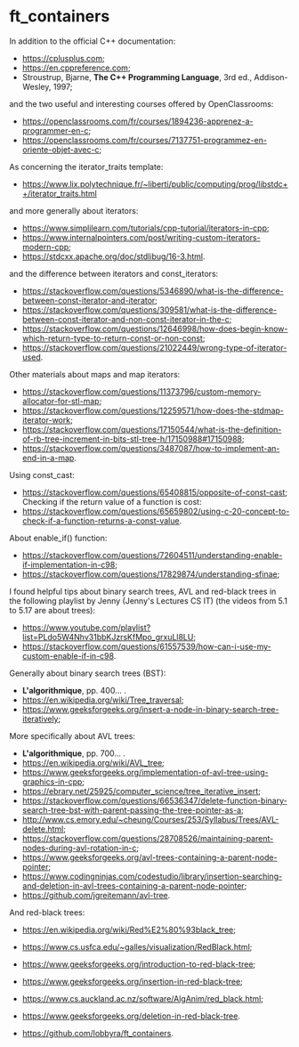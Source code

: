 # ft_containers

In addition to the official C++ documentation:
* <https://cplusplus.com>;
* <https://en.cppreference.com>;
* Stroustrup, Bjarne, __The C++ Programming Language__, 3rd ed., Addison-Wesley, 1997;

and the two useful and interesting courses offered by OpenClassrooms:
* <https://openclassrooms.com/fr/courses/1894236-apprenez-a-programmer-en-c>;
* <https://openclassrooms.com/fr/courses/7137751-programmez-en-oriente-objet-avec-c>;

As concerning the iterator_traits template:
* <https://www.lix.polytechnique.fr/~liberti/public/computing/prog/libstdc++/iterator_traits.html>

and more generally about iterators:
* <https://www.simplilearn.com/tutorials/cpp-tutorial/iterators-in-cpp>;
* <https://www.internalpointers.com/post/writing-custom-iterators-modern-cpp>;
* <https://stdcxx.apache.org/doc/stdlibug/16-3.html>.

and the difference between iterators and const_iterators:
* <https://stackoverflow.com/questions/5346890/what-is-the-difference-between-const-iterator-and-iterator>;
* <https://stackoverflow.com/questions/309581/what-is-the-difference-between-const-iterator-and-non-const-iterator-in-the-c>;
* <https://stackoverflow.com/questions/12646998/how-does-begin-know-which-return-type-to-return-const-or-non-const>;
* <https://stackoverflow.com/questions/21022449/wrong-type-of-iterator-used>.

Other materials about maps and map iterators:
* <https://stackoverflow.com/questions/11373796/custom-memory-allocator-for-stl-map>;
* <https://stackoverflow.com/questions/12259571/how-does-the-stdmap-iterator-work>;
* <https://stackoverflow.com/questions/17150544/what-is-the-definition-of-rb-tree-increment-in-bits-stl-tree-h/17150988#17150988>;
* <https://stackoverflow.com/questions/3487087/how-to-implement-an-end-in-a-map>.

Using const_cast:
* <https://stackoverflow.com/questions/65408815/opposite-of-const-cast>;
Checking if the return value of a function is cost:
* <https://stackoverflow.com/questions/65659802/using-c-20-concept-to-check-if-a-function-returns-a-const-value>.

About enable_if() function:
* <https://stackoverflow.com/questions/72604511/understanding-enable-if-implementation-in-c98>;
* <https://stackoverflow.com/questions/17829874/understanding-sfinae>;

I found helpful tips about binary search trees, AVL and red-black trees in the following playlist by Jenny (Jenny's Lectures CS IT) (the videos from 5.1 to 5.17 are about trees):
* <https://www.youtube.com/playlist?list=PLdo5W4Nhv31bbKJzrsKfMpo_grxuLl8LU>;
* <https://stackoverflow.com/questions/61557539/how-can-i-use-my-custom-enable-if-in-c98>.

Generally about binary search trees (BST):
* __L'algorithmique__, pp. 400... .
* <https://en.wikipedia.org/wiki/Tree_traversal>;
* <https://www.geeksforgeeks.org/insert-a-node-in-binary-search-tree-iteratively>;

More specifically about AVL trees:
* __L'algorithmique__, pp. 700... .
* <https://en.wikipedia.org/wiki/AVL_tree>;
* <https://www.geeksforgeeks.org/implementation-of-avl-tree-using-graphics-in-cpp>;
* <https://ebrary.net/25925/computer_science/tree_iterative_insert>;
* <https://stackoverflow.com/questions/66536347/delete-function-binary-search-tree-bst-with-parent-passing-the-tree-pointer-as-a>;
* <http://www.cs.emory.edu/~cheung/Courses/253/Syllabus/Trees/AVL-delete.html>;
* <https://stackoverflow.com/questions/28708526/maintaining-parent-nodes-during-avl-rotation-in-c>;
* <https://www.geeksforgeeks.org/avl-trees-containing-a-parent-node-pointer>;
* <https://www.codingninjas.com/codestudio/library/insertion-searching-and-deletion-in-avl-trees-containing-a-parent-node-pointer>;
* <https://github.com/jgreitemann/avl-tree>.

And red-black trees:
* <https://en.wikipedia.org/wiki/Red%E2%80%93black_tree>;
* <https://www.cs.usfca.edu/~galles/visualization/RedBlack.html>;
* <https://www.geeksforgeeks.org/introduction-to-red-black-tree>;
* <https://www.geeksforgeeks.org/insertion-in-red-black-tree>;
* <https://www.cs.auckland.ac.nz/software/AlgAnim/red_black.html>;
* <https://www.geeksforgeeks.org/deletion-in-red-black-tree>.

* <https://github.com/lobbyra/ft_containers>.
